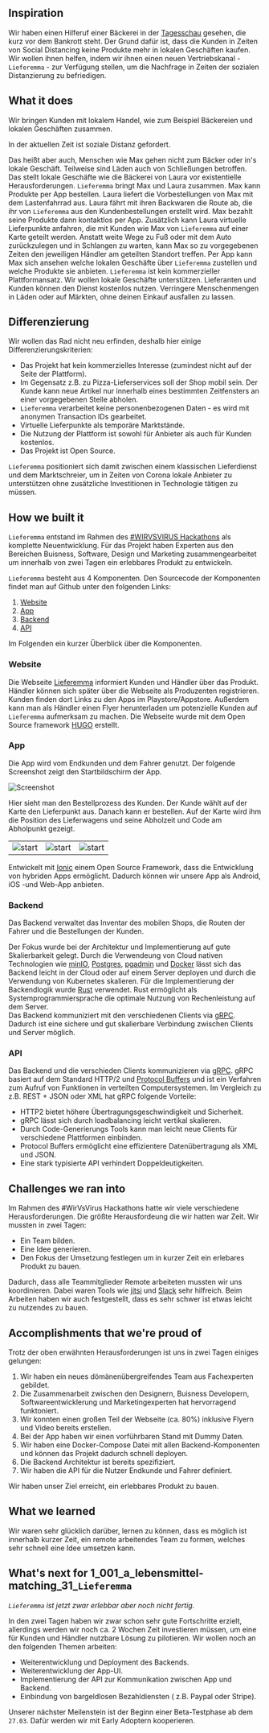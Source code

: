 
## Inspiration

Wir haben einen Hilferuf einer Bäckerei in der [Tagesschau](https://twitter.com/klee_lina/status/1240992740890025985)  gesehen, die kurz vor dem Bankrott steht. Der Grund dafür ist, dass die Kunden in Zeiten von Social Distancing keine Produkte mehr in lokalen Geschäften kaufen. Wir wollen ihnen helfen, indem wir ihnen einen neuen Vertriebskanal - `Lieferemma` - zur Verfügung stellen, um die Nachfrage in Zeiten der sozialen Distanzierung zu befriedigen.
 
##  What it does

Wir bringen Kunden mit lokalem Handel, wie zum Beispiel Bäckereien und lokalen Geschäften zusammen.

In der aktuellen Zeit ist soziale Distanz gefordert. 

Das heißt aber auch, Menschen wie Max gehen nicht zum Bäcker oder in's lokale Geschäft. 
Teilweise sind Läden auch von Schließungen betroffen. 
Das stellt lokale Geschäfte wie die Bäckerei von Laura vor existentielle Herausforderungen.
`Lieferemma` bringt Max und Laura zusammen. 
Max kann Produkte per App bestellen.
Laura liefert die Vorbestellungen von Max mit dem Lastenfahrrad aus.
Laura fährt mit ihren Backwaren die Route ab, die ihr von `Lieferemma` aus den Kundenbestellungen erstellt wird.
Max bezahlt seine Produkte dann kontaktlos per App.
Zusätzlich kann Laura virtuelle Lieferpunkte anfahren, die mit Kunden wie Max von ``Lieferemma`` auf einer Karte geteilt werden.
Anstatt weite Wege zu Fuß oder mit dem Auto zurückzulegen und in Schlangen zu warten, kann Max so zu vorgegebenen Zeiten den jeweiligen Händler am geteilten Standort treffen. 
Per App kann Max sich ansehen welche lokalen Geschäfte über ``Lieferemma`` zustellen und welche Produkte sie anbieten.
``Lieferemma`` ist kein kommerzieller Plattformansatz. 
Wir wollen lokale Geschäfte unterstützen. 
Lieferanten und Kunden können den Dienst kostenlos nutzen.
Verringere Menschenmengen in Läden oder auf Märkten, ohne deinen Einkauf ausfallen zu lassen. 

## Differenzierung

Wir wollen das Rad nicht neu erfinden, deshalb hier einige Differenzierungskriterien:

- Das Projekt hat kein kommerzielles Interesse (zumindest nicht auf der Seite der Plattform).
- Im Gegensatz z.B. zu Pizza-Lieferservices soll der Shop mobil sein. Der Kunde kann neue Artikel nur innerhalb eines bestimmten Zeitfensters an einer vorgegebenen Stelle abholen.
- `Lieferemma` verarbeitet keine personenbezogenen Daten - es wird mit anonymen Transaction IDs gearbeitet.
- Virtuelle Lieferpunkte als temporäre Marktstände.
- Die Nutzung der Plattform ist sowohl für Anbieter als auch für Kunden kostenlos.
- Das Projekt ist Open Source.

`Lieferemma` positioniert sich damit zwischen einem klassischen Lieferdienst und dem Marktschreier, um in Zeiten von Corona lokale Anbieter zu unterstützen ohne zusätzliche Investitionen in Technologie tätigen zu müssen.

## How we built it

`Lieferemma` entstand im Rahmen des [#WIRVSVIRUS Hackathons](https://wirvsvirushackathon.org/) als komplette Neuentwicklung.
Für das Projekt haben Experten aus den Bereichen Buisness, Software, Design und Marketing zusammengearbeitet um innerhalb von zwei Tagen ein erlebbares Produkt zu entwickeln. 

`Lieferemma` besteht aus 4 Komponenten. Den Sourcecode der Komponenten findet man auf Github unter den folgenden Links:

1. [Website](https://github.com/lieferemma/website) 
2. [App](https://github.com/lieferemma/frontend)
3. [Backend](https://github.com/lieferemma/backend)
4. [API](https://github.com/lieferemma/api)


Im Folgenden ein kurzer Überblick über die Komponenten.

### Website

Die Webseite [Lieferemma](Lieferemma.de) informiert Kunden und Händler über das Produkt. Händler können sich später über die Webseite als Produzenten registrieren. Kunden finden dort Links zu den Apps im Playstore/Appstore. Außerdem kann man als Händler einen Flyer herunterladen um potenzielle Kunden auf ``Lieferemma`` aufmerksam zu machen. 
Die Webseite wurde mit dem Open Source framework [HUGO](https://gohugo.io/) erstellt.

### App

Die App wird vom Endkunden und dem Fahrer genutzt. Der folgende Screenshot zeigt den Startbildschirm der App.

![Screenshot](https://github.com/lieferemma/overview/raw/master/res/customer/001_index.png)

Hier sieht man den Bestellprozess des Kunden. Der Kunde wählt auf der Karte den Lieferpunkt aus. Danach kann er bestellen. Auf der Karte wird ihm die Position des Lieferwagens und seine Abholzeit und Code am Abholpunkt gezeigt.

<table>
 <tr>
<td><img src="https://github.com/lieferemma/overview/raw/master/res/customer/002_map.png" alt="start"
	title="Start Bildschirm"   /></td>
<td><img src="https://github.com/lieferemma/overview/raw/master/res/customer/003_order.png" alt="start"
	title="Start Bildschirm"   /></td>
    <td><img src="https://github.com/lieferemma/overview/raw/master/res/customer/004_map.png" alt="start"
	title="Start Bildschirm"   /></td>
    
</tr>
</table>

Entwickelt mit [Ionic](https://ionicframework.com/) einem Open Source Framework, dass die Entwicklung von hybriden Apps ermöglicht.
Dadurch können wir unsere App als Android, iOS -und Web-App anbieten. 

### Backend

Das Backend verwaltet das Inventar des mobilen Shops, die Routen der Fahrer und die Bestellungen der Kunden.

Der Fokus wurde bei der Architektur und Implementierung auf gute Skalierbarkeit gelegt. 
Durch die Verwendeung von Cloud nativen Technologien wie [minIO](https://min.io/), [Postgres](https://www.postgresql.org/), [pgadmin](https://www.pgadmin.org/) und [Docker](https://www.docker.com/) lässt sich das Backend leicht in der Cloud
oder auf einem Server deployen und durch die Verwendung von Kubernetes skalieren. 
Für die Implementierung der Backendlogik wurde [Rust](https://www.rust-lang.org/) verwendet. Rust ermöglicht als Systemprogrammiersprache die optimale Nutzung von Rechenleistung auf dem Server.  
Das Backend kommuniziert mit den verschiedenen Clients via [gRPC](https://grpc.io/). Dadurch ist eine sichere und gut skalierbare Verbindung
zwischen Clients und Server möglich.

### API

Das Backend und die verschieden Clients kommunizieren via [gRPC](https://grpc.io/).
gRPC basiert auf dem Standard HTTP/2 und [Protocol Buffers](https://developers.google.com/protocol-buffers) und ist ein Verfahren zum Aufruf von Funktionen in verteilten Computersystemen. Im Vergleich zu z.B. REST + JSON oder XML hat gRPC folgende Vorteile:

- HTTP2 bietet höhere Übertragungsgeschwindigkeit und Sicherheit.
- gRPC lässt sich durch loadbalancing leicht vertikal skalieren.
- Durch Code-Generierungs Tools kann man leicht neue Clients für verschiedene Plattformen einbinden.
- Protocol Buffers ermöglicht eine effizientere Datenübertragung als XML und JSON.
- Eine stark typisierte API verhindert Doppeldeutigkeiten.

## Challenges we ran into

Im Rahmen des #WirVsVirus Hackathons hatte wir viele verschiedene Herausforderungen.
Die größte Herausfordeung die wir hatten war Zeit. Wir mussten in zwei Tagen:
- Ein Team bilden.
- Eine Idee generieren.
- Den Fokus der Umsetzung festlegen um in kurzer Zeit ein erlebares Produkt zu bauen.

Dadurch, dass alle Teammitglieder Remote arbeiteten mussten wir uns koordinieren. Dabei waren Tools wie [jitsi](https://jitsi.org/) und [Slack](https://slack.com/intl/de-de/) sehr hilfreich. 
Beim Arbeiten haben wir auch festgestellt, dass es sehr schwer ist etwas leicht zu nutzendes zu bauen.

## Accomplishments that we're proud of

Trotz der oben erwähnten Herausforderungen ist uns in zwei Tagen einiges gelungen:
1. Wir haben ein neues dömänenübergreifendes Team aus Fachexperten gebildet. 
2. Die Zusammenarbeit zwischen den Designern, Buisness Developern, Softwareentwicklerung und Marketingexperten hat hervorragend funktoniert.
3. Wir konnten einen großen Teil der Webseite (ca. 80%) inklusive Flyern und Video bereits erstellen.
4. Bei der App haben wir einen vorführbaren Stand mit Dummy Daten.
5. Wir haben eine Docker-Compose Datei mit allen Backend-Komponenten und können das Projekt dadurch schnell deployen.
6. Die Backend Architektur ist bereits spezifiziert.
7. Wir haben die API für die Nutzer Endkunde und Fahrer definiert.

Wir haben unser Ziel erreicht, ein erlebbares Produkt zu bauen. 

## What we learned

Wir waren sehr glücklich darüber, lernen zu können, dass es möglich ist innerhalb kurzer Zeit, ein remote arbeitendes
Team zu formen, welches sehr schnell eine Idee umsetzen kann. 

## What's next for 1_001_a_lebensmittel-matching_31_`Lieferemma`

*`Lieferemma` ist jetzt zwar erlebbar aber noch nicht fertig.*

In den zwei Tagen haben wir zwar schon sehr gute Fortschritte erzielt, allerdings werden wir noch ca. 2 Wochen Zeit investieren müssen,
um eine für Kunden und Händler nutzbare Lösung zu pilotieren. Wir wollen noch an den folgenden Themen arbeiten:
- Weiterentwicklung und Deployment des Backends.
- Weiterentwicklung der App-UI.
- Implementierung der API zur Kommunikation zwischen App und Backend.
- Einbindung von bargeldlosen Bezahldiensten ( z.B. Paypal oder Stripe).

Unserer nächster Meilenstein ist der Beginn einer Beta-Testphase ab dem `27.03`. Dafür werden wir mit Early Adoptern kooperieren. 